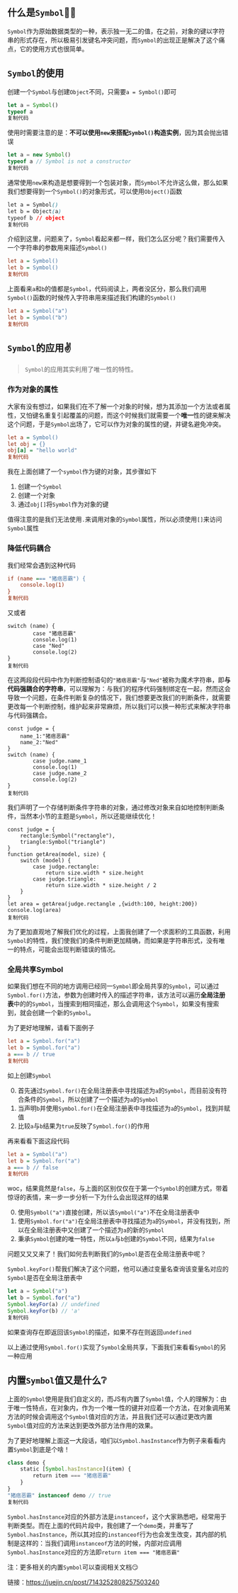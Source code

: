 ## 什么是`Symbol`😶‍🌫️

`Symbol`作为原始数据类型的一种，表示独一无二的值，在之前，对象的键以字符串的形式存在，所以极易引发键名冲突问题，而`Symbol`的出现正是解决了这个痛点，它的使用方式也很简单。

## `Symbol`的使用

创建一个`Symbol`与创建`Object`不同，只需要`a = Symbol()`即可

```javascript
let a = Symbol()
typeof a
复制代码
```

使用时需要注意的是：**不可以使用`new`来搭配`Symbol()`构造实例**，因为其会抛出错误

```javascript
let a = new Symbol()
typeof a // Symbol is not a constructor
复制代码
```

通常使用`new`来构造是想要得到一个包装对象，而`Symbol`不允许这么做，那么如果我们想要得到一个`Symbol()`的对象形式，可以使用`Object()`函数

```css
let a = Symbol()
let b = Object(a)
typeof b // object
复制代码
```

介绍到这里，问题来了，`Symbol`看起来都一样，我们怎么区分呢？我们需要传入一个字符串的参数用来描述`Symbol()`

```ini
let a = Symbol()
let b = Symbol()
复制代码
```

上面看来`a`和`b`的值都是`Symbol`，代码阅读上，两者没区分，那么我们调用`Symbol()`函数的时候传入字符串用来描述我们构建的`Symbol()`

```ini
let a = Symbol("a")
let b = Symbol("b")
复制代码
```

## `Symbol`的应用✌️

> `Symbol`的应用其实利用了唯一性的特性。

### 作为对象的属性

大家有没有想过，如果我们在不了解一个对象的时候，想为其添加一个方法或者属性，又怕键名重复引起覆盖的问题，而这个时候我们就需要一个**唯一**性的键来解决这个问题，于是`Symbol`出场了，它可以作为对象的属性的键，并键名避免冲突。

```ini
let a = Symbol()
let obj = {}
obj[a] = "hello world"
复制代码
```

我在上面创建了一个`symbol`作为键的对象，其步骤如下

1.  创建一个`Symbol`
2.  创建一个对象
3.  通过`obj[]`将`Symbol`作为对象的键

值得注意的是我们无法使用`.`来调用对象的`Symbol`属性，所以必须使用`[]`来访问`Symbol`属性

### 降低代码耦合

我们经常会遇到这种代码

```ini
if (name === "猪痞恶霸") {
    console.log(1)
}
复制代码
```

又或者

```arduino
switch (name) {
        case "猪痞恶霸"
        console.log(1)
        case "Ned"
        console.log(2)
}
复制代码
```

在这两段段代码中作为判断控制语句的`"猪痞恶霸"`与`"Ned"`被称为魔术字符串，即**与代码强耦合的字符串**，可以理解为：与我们的程序代码强制绑定在一起，然而这会导致一个问题，在条件判断复杂的情况下，我们想要更改我们的判断条件，就需要更改每一个判断控制，维护起来非常麻烦，所以我们可以换一种形式来解决字符串与代码强耦合。

```arduino
const judge = {
    name_1:"猪痞恶霸"
    name_2:"Ned"
}
switch (name) {
        case judge.name_1
        console.log(1)
        case judge.name_2
        console.log(2)
}
复制代码
```

我们声明了一个存储判断条件字符串的对象，通过修改对象来自如地控制判断条件，当然本小节的主题是`Symbol`，所以还能继续优化！

```arduino
const judge = {
    rectangle:Symbol("rectangle"),
    triangle:Symbol("triangle")
}
function getArea(model, size) {
    switch (model) {
        case judge.rectangle:
            return size.width * size.height
        case judge.triangle:
            return size.width * size.height / 2
    }
}
let area = getArea(judge.rectangle ,{width:100, height:200})
console.log(area)
复制代码
```

为了更加直观地了解我们优化的过程，上面我创建了一个求面积的工具函数，利用`Symbol`的特性，我们使我们的条件判断更加精确，而如果是字符串形式，没有唯一的特点，可能会出现判断错误的情况。

### 全局共享Symbol

如果我们想在不同的地方调用已经同一`Symbol`即全局共享的`Symbol`，可以通过`Symbol.for()`方法，参数为创建时传入的描述字符串，该方法可以遍历**全局注册表**中的的`Symbol`，当搜索到相同描述，那么会调用这个`Symbol`，如果没有搜索到，就会创建一个新的`Symbol`。

为了更好地理解，请看下面例子

```ini
let a = Symbol.for("a")
let b = Symbol.for("a")
a === b // true
复制代码
```

如上创建`Symbol`

0.  首先通过`Symbol.for()`在全局注册表中寻找描述为`a`的`Symbol`，而目前没有符合条件的`Symbol`，所以创建了一个描述为`a`的`Symbol`
1.  当声明`b`并使用`Symbol.for()`在全局注册表中寻找描述为`a`的`Symbol`，找到并赋值
2.  比较`a`与`b`结果为`true`反映了`Symbol.for()`的作用

再来看看下面这段代码

```ini
let a = Symbol("a")
let b = Symbol.for("a")
a === b // false
复制代码
```

woc，结果竟然是`false`，与上面的区别仅仅在于第一个`Symbol`的创建方式，带着惊讶的表情，来一步一步分析一下为什么会出现这样的结果

0.  使用`Symbol("a")`直接创建，所以该`Symbol("a")`不在全局注册表中
1.  使用`Symbol.for("a")`在全局注册表中寻找描述为`a`的`Symbol`，并没有找到，所以在全局注册表中又创建了一个描述为`a`的新的`Symbol`
2.  秉承`Symbol`创建的唯一特性，所以`a`与`b`创建的`Symbol`不同，结果为`false`

问题又又又来了！我们如何去判断我们的`Symbol`是否在全局注册表中呢？

`Symbol.keyFor()`帮我们解决了这个问题，他可以通过变量名查询该变量名对应的`Symbol`是否在全局注册表中

```javascript
let a = Symbol("a")
let b = Symbol.for("a")
Symbol.keyFor(a) // undefined
Symbol.keyFor(b) // 'a'
复制代码
```

如果查询存在即返回该`Symbol`的描述，如果不存在则返回`undefined`

以上通过使用`Symbol.for()`实现了`Symbol`全局共享，下面我们来看看`Symbol`的另一种应用

## 内置`Symbol`值又是什么❔

上面的`Symbol`使用是我们自定义的，而JS有内置了`Symbol`值，个人的理解为：由于唯一性特点，在对象内，作为一个唯一性的键并对应着一个方法，在对象调用某方法的时候会调用这个`Symbol`值对应的方法，并且我们还可以通过更改内置`Symbol`值对应的方法来达到更改外部方法作用的效果。

为了更好地理解上面这一大段话，咱们以`Symbol.hasInstance`作为例子来看看内置`Symbol`到底是个啥！

```javascript
class demo {
    static [Symbol.hasInstance](item) {
        return item === "猪痞恶霸"
    }
}
"猪痞恶霸" instanceof demo // true
复制代码
```

`Symbol.hasInstance`对应的外部方法是`instanceof`，这个大家熟悉吧，经常用于判断类型。而在上面的代码片段中，我创建了一个`demo`类，并重写了`Symbol.hasInstance`，所以其对应的`instanceof`行为也会发生改变，其内部的机制是这样的：当我们调用`instanceof`方法的时候，内部对应调用`Symbol.hasInstance`对应的方法即`return item === "猪痞恶霸"`

注：更多相关的内置`Symbol`可以查阅相关文档😏

链接：https://juejin.cn/post/7143252808257503240  
